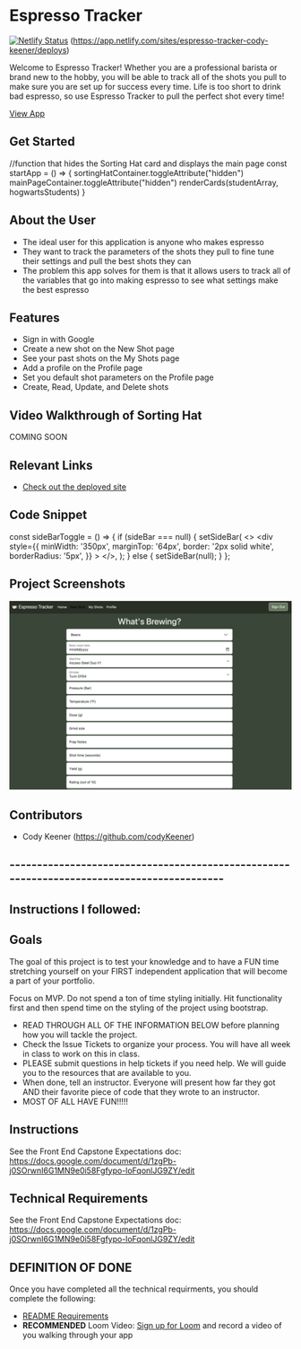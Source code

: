 # Espresso Tracker

[![Netlify Status](https://api.netlify.com/api/v1/badges/53e4bfba-be77-4ecc-9531-19274cd3e8cd/deploy-status)](https://app.netlify.com/sites/espresso-tracker-cody-keener/deploys)
(https://app.netlify.com/sites/espresso-tracker-cody-keener/deploys)

Welcome to Espresso Tracker! Whether you are a professional barista or brand new to the hobby, you will be able to track all of the shots you pull to make sure you are set up for success every time.  Life is too short to drink bad espresso, so use Espresso Tracker to pull the perfect shot every time!

[View App](#https://espresso-tracker-cody-keener.netlify.app)

## Get Started
//function that hides the Sorting Hat card and displays the main page
const startApp = () => {
  sortingHatContainer.toggleAttribute("hidden")
  mainPageContainer.toggleAttribute("hidden")
  renderCards(studentArray, hogwartsStudents)
}

## About the User
- The ideal user for this application is anyone who makes espresso
- They want to track the parameters of the shots they pull to fine tune their settings and pull the best shots they can
- The problem this app solves for them is that it allows users to track all of the variables that go into making espresso to see what settings make the best espresso

## Features
- Sign in with Google
- Create a new shot on the New Shot page
- See your past shots on the My Shots page
- Add a profile on the Profile page
- Set you default shot parameters on the Profile page
- Create, Read, Update, and Delete shots

## Video Walkthrough of Sorting Hat
COMING SOON

## Relevant Links
- [Check out the deployed site](#https://espresso-trackers-cody-keener.netlify.app/#)

## Code Snippet
<!-- //function that displays a sidebar to create a new Bean -->

const sideBarToggle = () => {
    if (sideBar === null) {
      setSideBar(
        <>
          <div style={{
            minWidth: '350px', marginTop: '64px', border: '2px solid white', borderRadius: '5px',
          }}
          >
            <BeanForm onUpdate={beanFormSubmit} />
          </div>
        </>,
      );
    } else {
      setSideBar(null);
    }
  };

## Project Screenshots
<img width="1148" alt="Screenshot of the Espresso Tracker Shot Form" src="public/espresso-tracker-shot-form.png">

## Contributors
- Cody Keener (https://github.com/codyKeener)

## ------------------------------------------------------------------------------------------ ##

## Instructions I followed:

## Goals
The goal of this project is to test your knowledge and to have a FUN time stretching yourself on your FIRST independent application that will become a part of your portfolio.

Focus on MVP. Do not spend a ton of time styling initially. Hit functionality first and then spend time on the styling of the project using bootstrap.

- READ THROUGH ALL OF THE INFORMATION BELOW before planning how you will tackle the project.
- Check the Issue Tickets to organize your process. You will have all week in class to work on this in class.
- PLEASE submit questions in help tickets if you need help. We will guide you to the resources that are available to you.
- When done, tell an instructor. Everyone will present how far they got AND their favorite piece of code that they wrote to an instructor.
- MOST OF ALL HAVE FUN!!!!!

## Instructions
See the Front End Capstone Expectations doc: https://docs.google.com/document/d/1zgPb-j0SOrwnI6G1MN9e0i58Fgfypo-loFqonlJG9ZY/edit


<!-- [See Demo](https://drt-sortinghat.netlify.app/)
 -->
## Technical Requirements
See the Front End Capstone Expectations doc: https://docs.google.com/document/d/1zgPb-j0SOrwnI6G1MN9e0i58Fgfypo-loFqonlJG9ZY/edit

## DEFINITION OF DONE
Once you have completed all the technical requirments, you should complete the following:
- [README Requirements](https://github.com/orgs/nss-evening-web-development/discussions/13)
- **RECOMMENDED** Loom Video: [Sign up for Loom](https://www.loom.com/signup) and record a video of you walking through your app
